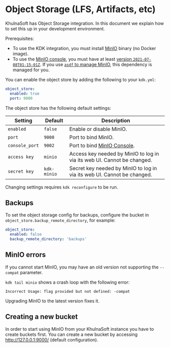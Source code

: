 # Object Storage (LFS, Artifacts, etc)

KhulnaSoft has Object Storage integration.
In this document we explain how to set this up in your development
environment.

Prerequisites:

- To use the KDK integration, you must install [MinIO](https://docs.minio.io/docs/minio-quickstart-guide) binary (no Docker image).
- To use the [MinIO console](https://github.com/minio/console), you must have at least [version `2021-07-08T01-15-01Z`](https://github.com/minio/minio/releases/tag/RELEASE.2021-07-08T01-15-01Z). If you use [`asdf` to manage MinIO](../migrate_to_asdf.md), this dependency is managed for you.

You can enable the object store by adding the following to your `kdk.yml`:

```yaml
object_store:
  enabled: true
  port: 9000
```

The object store has the following default settings:

| Setting                | Default            | Description                                                                             |
|----------------------- |--------------------|-----------------------------------------------------------------------------------------|
| `enabled`              | `false`            | Enable or disable MinIO.                                                                |
| `port`                 | `9000`             | Port to bind MinIO.                                                                     |
| `console_port`         | `9002`             | Port to bind [MinIO Console](https://github.com/minio/console).                         |
| `access key`           | `minio`            | Access key needed by MinIO to log in via its web UI. Cannot be changed.                 |
| `secret key`           | `kdk-minio`        | Secret key needed by MinIO to log in via its web UI. Cannot be changed.                 |

Changing settings requires `kdk reconfigure` to be run.

## Backups

To set the object storage config for backups, configure the bucket in `object_store.backup_remote_directory`, for example:

```yaml
object_store:
  enabled: false
  backup_remote_directory: 'backups'
```

## MinIO errors

If you cannot start MinIO, you may have an old version not supporting the `--compat` parameter.

`kdk tail minio` shows a crash loop with the following error:

```plaintext
Incorrect Usage: flag provided but not defined: -compat
```

Upgrading MinIO to the latest version fixes it.

## Creating a new bucket

In order to start using MinIO from your KhulnaSoft instance you have to create buckets first.
You can create a new bucket by accessing <http://127.0.0.1:9000/> (default configuration).
